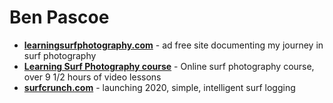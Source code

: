 # Ben Pascoe

- **[learningsurfphotography.com](https://learningsurfphotography.com)** - ad free site documenting my journey in surf photography
- **[Learning Surf Photography course](https://learningsurfphotography.thinkific.com/)** - Online surf photography course, over 9 1/2 hours of video lessons
- **[surfcrunch.com](https://surfcrunch.com)** - launching 2020, simple, intelligent surf logging
